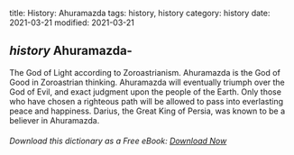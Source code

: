 title: History: Ahuramazda
tags: history, history
category: history
date: 2021-03-21
modified: 2021-03-21

## _history_  Ahuramazda-
The God of Light according to Zoroastrianism.
Ahuramazda is the God of Good in Zoroastrian thinking.  Ahuramazda
will eventually triumph over the God of Evil, and exact judgment upon
the people of the Earth.  Only those who have chosen a righteous path
will be allowed to pass into everlasting peace and happiness.
Darius, the Great King of Persia, was known to be a believer in
Ahuramazda.


###### Download *this* dictionary as a Free eBook: [Download Now]({static}static/SerfHistoryDictionary.pdf)

